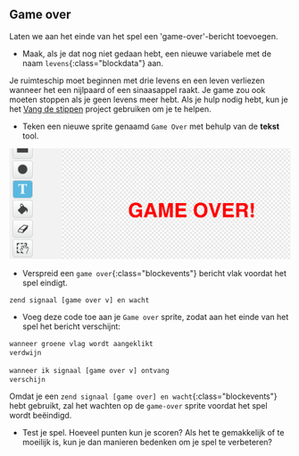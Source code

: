 ## Game over

Laten we aan het einde van het spel een 'game-over'-bericht toevoegen.

+ Maak, als je dat nog niet gedaan hebt, een nieuwe variabele met de naam `levens`{:class="blockdata"} aan.

Je ruimteschip moet beginnen met drie levens en een leven verliezen wanneer het een nijlpaard of een sinaasappel raakt. Je game zou ook moeten stoppen als je geen levens meer hebt. Als je hulp nodig hebt, kun je het [Vang de stippen](https://projects.raspberrypi.org/nl-NL/projects/catch-the-dots) project gebruiken om je te helpen.

+ Teken een nieuwe sprite genaamd `Game Over` met behulp van de **tekst** tool.

![screenshot](images/invaders-game-over.png)

+ Verspreid een `game over`{:class="blockevents"} bericht vlak voordat het spel eindigt.

```blocks
zend signaal [game over v] en wacht
```

+ Voeg deze code toe aan je `Game over` sprite, zodat aan het einde van het spel het bericht verschijnt:

```blocks
wanneer groene vlag wordt aangeklikt
verdwijn

wanneer ik signaal [game over v] ontvang
verschijn
```

Omdat je een `zend signaal [game over] en wacht`{:class="blockevents"} hebt gebruikt, zal het wachten op de `game-over` sprite voordat het spel wordt beëindigd.

+ Test je spel. Hoeveel punten kun je scoren? Als het te gemakkelijk of te moeilijk is, kun je dan manieren bedenken om je spel te verbeteren?
